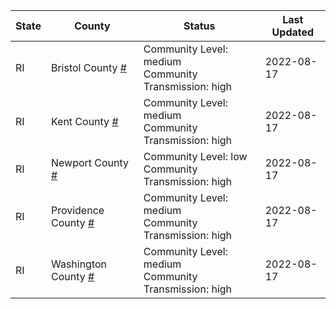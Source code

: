State | County | Status | Last Updated
--- | --- | --- | --- 
RI | Bristol County <a href="#bristol_county">#</a> | <a name="bristol_county"></a>Community Level: medium<br/>Community Transmission: high | 2022-08-17
RI | Kent County <a href="#kent_county">#</a> | <a name="kent_county"></a>Community Level: medium<br/>Community Transmission: high | 2022-08-17
RI | Newport County <a href="#newport_county">#</a> | <a name="newport_county"></a>Community Level: low<br/>Community Transmission: high | 2022-08-17
RI | Providence County <a href="#providence_county">#</a> | <a name="providence_county"></a>Community Level: medium<br/>Community Transmission: high | 2022-08-17
RI | Washington County <a href="#washington_county">#</a> | <a name="washington_county"></a>Community Level: medium<br/>Community Transmission: high | 2022-08-17
